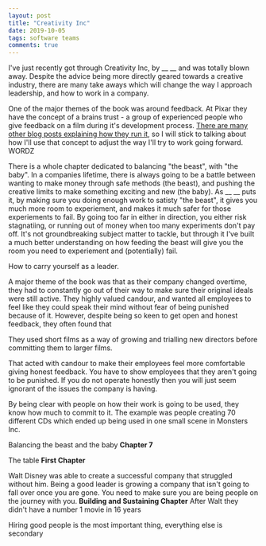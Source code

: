 ```yaml
---
layout: post
title: "Creativity Inc"
date: 2019-10-05
tags: software teams
comments: true
---
```


I've just recently got through Creativity Inc, by __ __ and was totally blown away.
Despite the advice being more directly geared towards a creative industry, there are many take aways which will change the way I approach leadership, and how to work in a company.

One of the major themes of the book was around feedback.
At Pixar they have the concept of a brains trust - a group of experienced people who give feedback on a film during it's development process.
[There are many other blog posts explaining how they run it](https://www.fastcompany.com/3027135/inside-the-pixar-braintrust), so I will stick to talking about how I'll use that concept to adjust the way I'll try to work going forward.
WORDZ

There is a whole chapter dedicated to balancing "the beast", with "the baby".
In a companies lifetime, there is always going to be a battle between wanting to make money through safe methods (the beast), and pushing the creative limits to make something exciting and new (the baby).
As __ __ puts it, by making sure you doing enough work to satisty "the beast", it gives you much more room to experiement, and makes it much safer for those experiements to fail.
By going too far in either in direction, you either risk stagnatiing, or running out of money when too many experiments don't pay off.
It's not groundbreaking subject matter to tackle, but through it I've built a much better understanding on how feeding the beast will give you the room you need to experiement and (potentially) fail.

How to carry yourself as a leader.

A major theme of the book was that as their company changed overtime, they had to constantly go out of their way to make sure their original ideals were still active. They highly valued candour, and wanted all employees to feel like they could speak their mind without fear of being punished because of it. However, despite being so keen to get open and honest feedback, they often found that 

They used short films as a way of growing and trialling new directors before committing them to larger films.

That acted with candour to make their employees feel more comfortable giving honest feedback. You have to show employees that they aren't going to be punished. If you do not operate honestly then you will just seem ignorant of the issues the company is having.

By being clear with people on how their work is going to be used, they know how much to commit to it. The example was people creating 70 different CDs which ended up being used in one small scene in Monsters Inc.

Balancing the beast and the baby **Chapter 7**

The table **First Chapter**

Walt Disney was able to create a successful company that struggled without him. Being a good leader is growing a company that isn't going to fall over once you are gone. You need to make sure you are being people on the journey with you. **Building and Sustaining Chapter** After Walt they didn't have a number 1 movie in 16 years

Hiring good people is the most important thing, everything else is secondary

